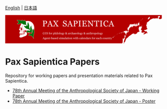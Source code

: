 [English](README.md) | [日本語](README.ja.md) 

![PAX SAPIENTICA Logo](https://github.com/AsPJT/PAX_SAPIENTICA/blob/develop/Images/Logo/TitleBanner4.svg)

# Pax Sapientica Papers
Repository for working papers and presentation materials related to Pax Sapientica.

- [78th Annual Meeting of the Anthropological Society of Japan - Working Paper](/2024-ASN/ASN78-paper.ja.md)
- [78th Annual Meeting of the Anthropological Society of Japan - Poster](/2024-ASN/ASN78-poster.ja.pdf)
